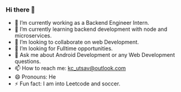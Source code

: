 ### Hi there 👋

- 🔭 I’m currently working as a Backend Engineer Intern.
- 🌱 I’m currently learning backend development with node and microservices.
- 👯 I’m looking to collaborate on web Development.
- 🤔 I’m looking for Fulltime opportunities.
- 💬 Ask me about Android Development or any Web Development questions.
- 📫 How to reach me: kc_utsav@outlook.com
- 😄 Pronouns: He
- ⚡ Fun fact: I am into Leetcode and soccer.
